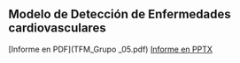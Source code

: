 ##   Modelo de Detección de Enfermedades cardiovasculares
[Informe en PDF](TFM_Grupo _05.pdf)
[Informe en PPTX]()
